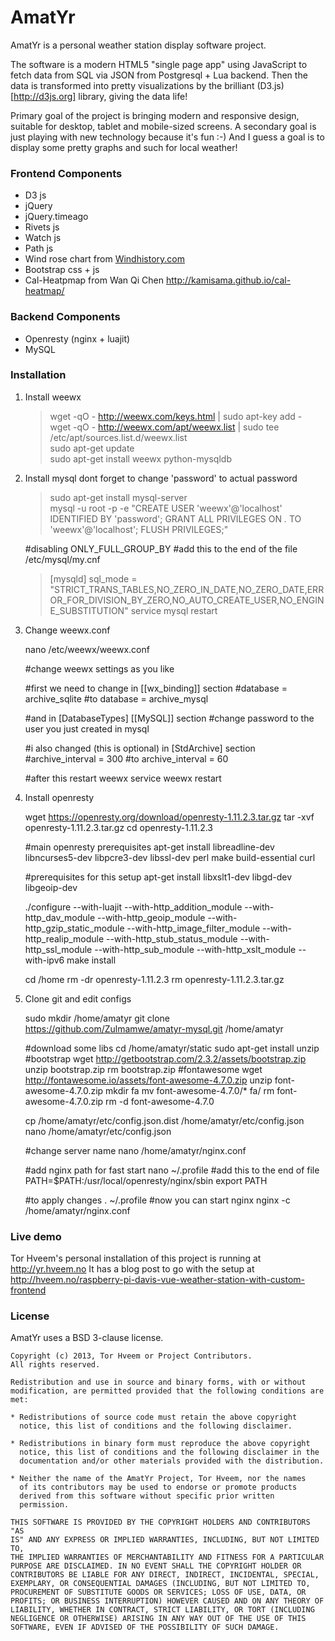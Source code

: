 # AmatYr

AmatYr is a personal weather station display software project.

The software is a modern HTML5 "single page app" using JavaScript to fetch data from SQL via JSON from Postgresql + Lua backend. Then the data is transformed into pretty visualizations by the brilliant (D3.js)[http://d3js.org] library, giving the data life!

Primary goal of the project is bringing modern and responsive design, suitable for desktop, tablet and mobile-sized screens. A secondary goal is just playing with new technology because it's fun :-) And I guess a goal is to display some pretty graphs and such for local weather!

### Frontend Components

-    D3 js
-    jQuery
-    jQuery.timeago
-    Rivets js
-    Watch js
-    Path js 
-    Wind rose chart from [Windhistory.com](http://windhistory.com/about.html)
-    Bootstrap css + js
-    Cal-Heatpmap from Wan Qi Chen <http://kamisama.github.io/cal-heatmap/>


### Backend Components

-   Openresty (nginx + luajit)
-   MySQL


### Installation

1. Install weewx

    > wget -qO - http://weewx.com/keys.html | sudo apt-key add -  
    wget -qO - http://weewx.com/apt/weewx.list | sudo tee /etc/apt/sources.list.d/weewx.list  
    sudo apt-get update  
    sudo apt-get install weewx python-mysqldb

2. Install mysql
	dont forget to change 'password' to actual password
    > sudo apt-get install mysql-server  
    mysql -u root -p -e "CREATE USER 'weewx'@'localhost' IDENTIFIED BY 'password'; GRANT ALL PRIVILEGES ON *.* TO 'weewx'@'localhost'; FLUSH PRIVILEGES;" 
    
    #disabling ONLY_FULL_GROUP_BY
    #add this to the end of the file /etc/mysql/my.cnf  
    > [mysqld]
    sql_mode = "STRICT_TRANS_TABLES,NO_ZERO_IN_DATE,NO_ZERO_DATE,ERROR_FOR_DIVISION_BY_ZERO,NO_AUTO_CREATE_USER,NO_ENGINE_SUBSTITUTION" 
    service mysql restart

3. Change weewx.conf

    nano /etc/weewx/weewx.conf

    #change weewx settings as you like

    #first we need to change in [[wx_binding]] section
    #database = archive_sqlite
    #to
    database = archive_mysql

    #and in [DatabaseTypes] [[MySQL]] section
    #change password to the user you just created in mysql

    #i also changed (this is optional) in [StdArchive] section
    #archive_interval = 300
    #to
    archive_interval = 60

    #after this restart weewx
    service weewx restart

4. Install openresty

    wget https://openresty.org/download/openresty-1.11.2.3.tar.gz
    tar -xvf openresty-1.11.2.3.tar.gz
    cd openresty-1.11.2.3

    #main openresty prerequisites
    apt-get install libreadline-dev libncurses5-dev libpcre3-dev libssl-dev perl make build-essential curl

    #prerequisites for this setup
    apt-get install libxslt1-dev libgd-dev libgeoip-dev

    ./configure --with-luajit  --with-http_addition_module --with-http_dav_module --with-http_geoip_module --with-http_gzip_static_module --with-http_image_filter_module --with-http_realip_module --with-http_stub_status_module --with-http_ssl_module --with-http_sub_module --with-http_xslt_module --with-ipv6
    make install

    cd /home
    rm -dr openresty-1.11.2.3
    rm openresty-1.11.2.3.tar.gz

5. Clone git and edit configs

    sudo mkdir /home/amatyr
    git clone https://github.com/Zulmamwe/amatyr-mysql.git /home/amatyr

    #download some libs
    cd /home/amatyr/static
    sudo apt-get install unzip
    #bootstrap
    wget http://getbootstrap.com/2.3.2/assets/bootstrap.zip
    unzip bootstrap.zip
    rm bootstrap.zip
    #fontawesome
    wget http://fontawesome.io/assets/font-awesome-4.7.0.zip
    unzip font-awesome-4.7.0.zip
    mkdir fa
    mv font-awesome-4.7.0/* fa/
    rm font-awesome-4.7.0.zip
    rm -d font-awesome-4.7.0

    cp /home/amatyr/etc/config.json.dist /home/amatyr/etc/config.json
    nano /home/amatyr/etc/config.json

    #change server name
    nano /home/amatyr/nginx.conf

    #add nginx path for fast start
    nano ~/.profile
    #add this to the end of file
    PATH=$PATH:/usr/local/openresty/nginx/sbin
    export PATH

    #to apply changes
    . ~/.profile
    #now you can start nginx
    nginx -c /home/amatyr/nginx.conf


### Live demo

Tor Hveem's personal installation of this project is running at <http://yr.hveem.no>
It has a blog post to go with the setup at <http://hveem.no/raspberry-pi-davis-vue-weather-station-with-custom-frontend>

### License

AmatYr uses a BSD 3-clause license.

    Copyright (c) 2013, Tor Hveem or Project Contributors.
    All rights reserved.

    Redistribution and use in source and binary forms, with or without
    modification, are permitted provided that the following conditions are
    met:

    * Redistributions of source code must retain the above copyright
      notice, this list of conditions and the following disclaimer.

    * Redistributions in binary form must reproduce the above copyright
      notice, this list of conditions and the following disclaimer in the
      documentation and/or other materials provided with the distribution.

    * Neither the name of the AmatYr Project, Tor Hveem, nor the names
      of its contributors may be used to endorse or promote products
      derived from this software without specific prior written
      permission.

    THIS SOFTWARE IS PROVIDED BY THE COPYRIGHT HOLDERS AND CONTRIBUTORS "AS
    IS" AND ANY EXPRESS OR IMPLIED WARRANTIES, INCLUDING, BUT NOT LIMITED TO,
    THE IMPLIED WARRANTIES OF MERCHANTABILITY AND FITNESS FOR A PARTICULAR
    PURPOSE ARE DISCLAIMED. IN NO EVENT SHALL THE COPYRIGHT HOLDER OR
    CONTRIBUTORS BE LIABLE FOR ANY DIRECT, INDIRECT, INCIDENTAL, SPECIAL,
    EXEMPLARY, OR CONSEQUENTIAL DAMAGES (INCLUDING, BUT NOT LIMITED TO,
    PROCUREMENT OF SUBSTITUTE GOODS OR SERVICES; LOSS OF USE, DATA, OR
    PROFITS; OR BUSINESS INTERRUPTION) HOWEVER CAUSED AND ON ANY THEORY OF
    LIABILITY, WHETHER IN CONTRACT, STRICT LIABILITY, OR TORT (INCLUDING
    NEGLIGENCE OR OTHERWISE) ARISING IN ANY WAY OUT OF THE USE OF THIS
    SOFTWARE, EVEN IF ADVISED OF THE POSSIBILITY OF SUCH DAMAGE.
